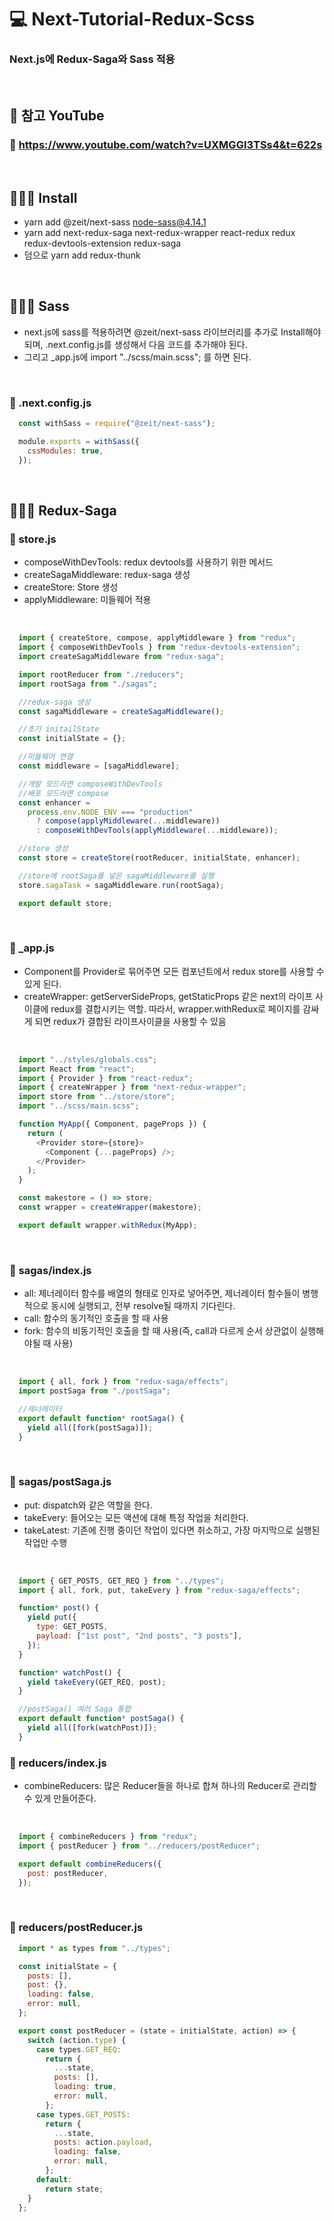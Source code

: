 # 💻 Next-Tutorial-Redux-Scss
### Next.js에 Redux-Saga와 Sass 적용

<br />

## 🎥 참고 YouTube
### 🔖 https://www.youtube.com/watch?v=UXMGGI3TSs4&t=622s
<!-- ### 📺 Stack Navigation
<p align='center'>
    <img src='https://user-images.githubusercontent.com/64779472/114034632-50637880-98b9-11eb-98d8-a2111e389a09.PNG' width="400" height="730">
</p> -->

<br />

## 👨🏻‍💻 Install
- yarn add @zeit/next-sass node-sass@4.14.1
- yarn add next-redux-saga next-redux-wrapper react-redux redux redux-devtools-extension redux-saga
- 덤으로 yarn add redux-thunk

<br />

## 👨🏻‍💻 Sass
- next.js에 sass를 적용하려면 @zeit/next-sass 라이브러리를 추가로 Install해야 되며, .next.config.js를 생성해서 다음 코드를 추가해야 된다.
- 그리고 _app.js에 import "../scss/main.scss"; 를 하면 된다.

<br />

### 🏃 .next.config.js
```js
  const withSass = require("@zeit/next-sass");

  module.exports = withSass({
    cssModules: true,
  });
```

<br />

## 👨🏻‍💻 Redux-Saga
### 🏃 store.js
- composeWithDevTools: redux devtools를 사용하기 위한 메서드
- createSagaMiddleware: redux-saga 생성
- createStore: Store 생성
- applyMiddleware: 미들웨어 적용

<br />

```js
  import { createStore, compose, applyMiddleware } from "redux";
  import { composeWithDevTools } from "redux-devtools-extension";
  import createSagaMiddleware from "redux-saga";

  import rootReducer from "./reducers";
  import rootSaga from "./sagas";

  //redux-saga 생성
  const sagaMiddleware = createSagaMiddleware();

  //초기 initailState
  const initialState = {};

  //미들웨어 연결
  const middleware = [sagaMiddleware];

  //개발 모드라면 composeWithDevTools
  //배포 모드라면 compose
  const enhancer =
    process.env.NODE_ENV === "production"
      ? compose(applyMiddleware(...middleware))
      : composeWithDevTools(applyMiddleware(...middleware));

  //store 생성
  const store = createStore(rootReducer, initialState, enhancer);

  //store에 rootSaga를 넣은 sagaMiddleware를 실행
  store.sagaTask = sagaMiddleware.run(rootSaga);

  export default store;
```
<br />

### 🏃 _app.js
- Component를 Provider로 묶어주면 모든 컴포넌트에서 redux store를 사용할 수 있게 된다.
- createWrapper: getServerSideProps, getStaticProps 같은 next의 라이프 사이클에 redux를 결합시키는 역할. 따라서, wrapper.withRedux로 페이지를 감싸게 되면 redux가 결합된 라이프사이클을 사용할 수 있음

<br />

```js
  import "../styles/globals.css";
  import React from "react";
  import { Provider } from "react-redux";
  import { createWrapper } from "next-redux-wrapper";
  import store from "../store/store";
  import "../scss/main.scss";

  function MyApp({ Component, pageProps }) {
    return (
      <Provider store={store}>
        <Component {...pageProps} />;
      </Provider>
    );
  }

  const makestore = () => store;
  const wrapper = createWrapper(makestore);

  export default wrapper.withRedux(MyApp);
```

<br />

### 🏃 sagas/index.js
- all: 제너레이터 함수를 배열의 형태로 인자로 넣어주면, 제너레이터 함수들이 병행적으로 동시에 실행되고, 전부 resolve될 때까지 기다린다.
- call: 함수의 동기적인 호출을 할 때 사용
- fork: 함수의 비동기적인 호출을 할 때 사용(즉, call과 다르게 순서 상관없이 실행해야될 때 사용)

<br />

```js
  import { all, fork } from "redux-saga/effects";
  import postSaga from "./postSaga";

  //제너레이터
  export default function* rootSaga() {
    yield all([fork(postSaga)]);
  }
```

<br />

### 🏃 sagas/postSaga.js
- put: dispatch와 같은 역할을 한다.
- takeEvery: 들어오는 모든 액션에 대해 특정 작업을 처리한다.
- takeLatest: 기존에 진행 중이던 작업이 있다면 취소하고, 가장 마지막으로 실행된 작업만 수행

<br />

```js
  import { GET_POSTS, GET_REQ } from "../types";
  import { all, fork, put, takeEvery } from "redux-saga/effects";

  function* post() {
    yield put({
      type: GET_POSTS,
      payload: ["1st post", "2nd posts", "3 posts"],
    });
  }

  function* watchPost() {
    yield takeEvery(GET_REQ, post);
  }

  //postSaga() 여러 Saga 통합
  export default function* postSaga() {
    yield all([fork(watchPost)]);
  }

```

### 🏃 reducers/index.js
- combineReducers: 많은 Reducer들을 하나로 합쳐 하나의 Reducer로 관리할 수 있게 만들어준다.

<br />

```js
  import { combineReducers } from "redux";
  import { postReducer } from "../reducers/postReducer";

  export default combineReducers({
    post: postReducer,
  });

```

<br />

### 🏃 reducers/postReducer.js
```js
  import * as types from "../types";

  const initialState = {
    posts: [],
    post: {},
    loading: false,
    error: null,
  };

  export const postReducer = (state = initialState, action) => {
    switch (action.type) {
      case types.GET_REQ:
        return {
          ...state,
          posts: [],
          loading: true,
          error: null,
        };
      case types.GET_POSTS:
        return {
          ...state,
          posts: action.payload,
          loading: false,
          error: null,
        };
      default:
        return state;
    }
  };

```
<br />